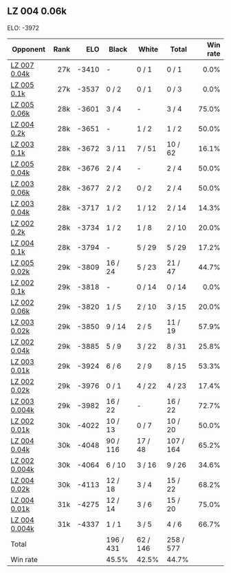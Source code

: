 ## LZ 004 0.06k ##

ELO: -3972

Opponent | Rank | ELO | Black | White | Total | Win rate
---------|-----:|----:|-------|-------|-------|-------:
[LZ 007 0.04k](LZ%20007%200.04k.md) | 27k | -3410 | - | 0 / 1 | 0 / 1 | 0.0%
[LZ 005 0.1k](LZ%20005%200.1k.md) | 27k | -3537 | 0 / 2 | 0 / 1 | 0 / 3 | 0.0%
[LZ 005 0.06k](LZ%20005%200.06k.md) | 28k | -3601 | 3 / 4 | - | 3 / 4 | 75.0%
[LZ 004 0.2k](LZ%20004%200.2k.md) | 28k | -3651 | - | 1 / 2 | 1 / 2 | 50.0%
[LZ 003 0.1k](LZ%20003%200.1k.md) | 28k | -3672 | 3 / 11 | 7 / 51 | 10 / 62 | 16.1%
[LZ 005 0.04k](LZ%20005%200.04k.md) | 28k | -3676 | 2 / 4 | - | 2 / 4 | 50.0%
[LZ 003 0.06k](LZ%20003%200.06k.md) | 28k | -3677 | 2 / 2 | 0 / 2 | 2 / 4 | 50.0%
[LZ 003 0.04k](LZ%20003%200.04k.md) | 28k | -3717 | 1 / 2 | 1 / 12 | 2 / 14 | 14.3%
[LZ 002 0.2k](LZ%20002%200.2k.md) | 28k | -3734 | 1 / 2 | 1 / 8 | 2 / 10 | 20.0%
[LZ 004 0.1k](LZ%20004%200.1k.md) | 28k | -3794 | - | 5 / 29 | 5 / 29 | 17.2%
[LZ 005 0.02k](LZ%20005%200.02k.md) | 29k | -3809 | 16 / 24 | 5 / 23 | 21 / 47 | 44.7%
[LZ 002 0.1k](LZ%20002%200.1k.md) | 29k | -3818 | - | 0 / 14 | 0 / 14 | 0.0%
[LZ 002 0.06k](LZ%20002%200.06k.md) | 29k | -3820 | 1 / 5 | 2 / 10 | 3 / 15 | 20.0%
[LZ 003 0.02k](LZ%20003%200.02k.md) | 29k | -3850 | 9 / 14 | 2 / 5 | 11 / 19 | 57.9%
[LZ 002 0.04k](LZ%20002%200.04k.md) | 29k | -3885 | 5 / 9 | 3 / 22 | 8 / 31 | 25.8%
[LZ 003 0.01k](LZ%20003%200.01k.md) | 29k | -3924 | 6 / 6 | 2 / 9 | 8 / 15 | 53.3%
[LZ 002 0.02k](LZ%20002%200.02k.md) | 29k | -3976 | 0 / 1 | 4 / 22 | 4 / 23 | 17.4%
[LZ 003 0.004k](LZ%20003%200.004k.md) | 29k | -3982 | 16 / 22 | - | 16 / 22 | 72.7%
[LZ 002 0.01k](LZ%20002%200.01k.md) | 30k | -4022 | 10 / 13 | 0 / 7 | 10 / 20 | 50.0%
[LZ 004 0.04k](LZ%20004%200.04k.md) | 30k | -4048 | 90 / 116 | 17 / 48 | 107 / 164 | 65.2%
[LZ 002 0.004k](LZ%20002%200.004k.md) | 30k | -4064 | 6 / 10 | 3 / 16 | 9 / 26 | 34.6%
[LZ 004 0.02k](LZ%20004%200.02k.md) | 30k | -4113 | 12 / 18 | 3 / 4 | 15 / 22 | 68.2%
[LZ 004 0.01k](LZ%20004%200.01k.md) | 31k | -4275 | 12 / 14 | 3 / 6 | 15 / 20 | 75.0%
[LZ 004 0.004k](LZ%20004%200.004k.md) | 31k | -4337 | 1 / 1 | 3 / 5 | 4 / 6 | 66.7%
Total | | | 196 / 431 | 62 / 146 | 258 / 577 | 
Win rate| | | 45.5% | 42.5% | 44.7% | 
